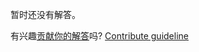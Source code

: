 
暂时还没有解答。

有兴趣[贡献你的解答](https://github.com/BFEdev/BFE.dev-solutions/blob/main/react-quiz/react-rerender-6-context_zh.md)吗? [Contribute guideline](https://github.com/BFEdev/BFE.dev-solutions#how-to-contribute)
